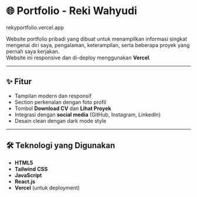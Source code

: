 # 🌐 Portfolio - Reki Wahyudi

rekyportfolio.vercel.app

Website portfolio pribadi yang dibuat untuk menampilkan informasi singkat mengenai diri saya, pengalaman, keterampilan, serta beberapa proyek yang pernah saya kerjakan.  
Website ini responsive dan di-deploy menggunakan **Vercel**.

---

## ✨ Fitur
- Tampilan modern dan responsif
- Section perkenalan dengan foto profil
- Tombol **Download CV** dan **Lihat Proyek**
- Integrasi dengan **social media** (GitHub, Instagram, LinkedIn)
- Desain clean dengan dark mode style

---

## 🛠️ Teknologi yang Digunakan
- **HTML5**
- **Tailwind CSS**
- **JavaScript**
- **React.js**
- **Vercel** (untuk deployment)
